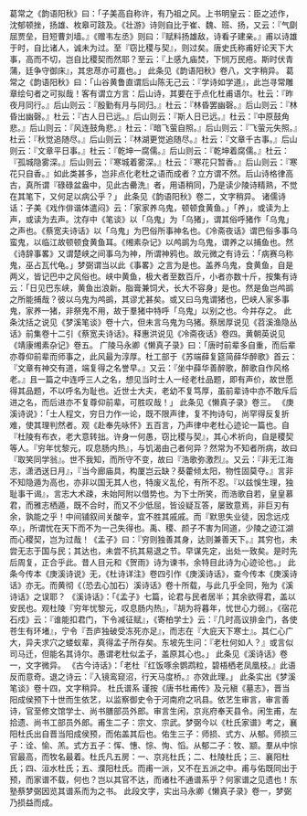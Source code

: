 <!-- { "loadSidebar": true } -->
葛常之《韵语阳秋》曰：「子美高自称许，有乃祖之风。上书明皇云：臣之述作，沈郁顿挫，扬雄、枚皋可跂及。《壮游》诗则自比于崔、魏、班、扬，又云：『气劘屈贾垒，目短曹刘墙。』《赠韦左丞》则曰：『赋料扬雄敌，诗看子建亲。』甫以诗雄于时，自比诸人，诚未为过。至『窃比稷与契』，则过矣。唐史氏称甫好论天下大事，高而不切，岂自比稷契而然耶？至云：『上感九庙焚，下悯万民疮。斯时伏青蒲，廷争守御床』，其忠荩亦可嘉也。」
此条见《韵语阳秋》卷八，文字稍异。
葛常之《韵语阳秋》曰：「山谷黄鲁直谓后山陈无己云：『学诗如学道』，此岂寻常雕章绘句者之可拟哉！客有谓立方言：后山诗，其要在于点化杜甫语尔。杜云：『昨夜月同行。』后山则云：『殷勤有月与同归。』杜云：『林昏罢幽磬。』后山则云：『林昏出幽磬。』杜云：『古人日已远。』后山则云：『斯人日已远。』杜云：『中原鼓角悲。』后山则云：『风连鼓角悲。』杜云：『暗飞萤自照。』后山则云：『飞萤元失照。』杜云：『秋觉追随尽。』后山则云：『林湖更觉追随尽。』杜云：『文章千古事。』后山则云：『文章平日事。』杜云：『乾坤一腐儒。』后山则云：『乾坤着腐儒。』杜云：『孤城隐雾深。』后山则云：『寒城着雾深。』杜云：『寒花只暂香。』后山则云：『寒花只自香。』如此类甚多，岂非点化老杜之语而成者？立方谓不然。后山诗格律高古，真所谓『碌碌盆盎中，见此古罍洗』者，用语稍同，乃是读少陵诗精熟，不觉在其笔下，又何足以病公乎？」
此条见《韵语阳秋》卷二，文字稍异。
诸儒诗话：子美《戏作俳谐体遣闷》云：「家家养乌鬼，顿顿食黄鱼。」「养」，或读为上声，或读为去声。沈存中《笔谈》以「乌鬼」为「乌猪」，谓其俗呼猪作「乌鬼」之声也。《蔡宽夫诗话》以「乌鬼」为巴俗所事神名也。《冷斋夜话》谓巴俗多事乌蛮鬼，以临江故顿顿食黄鱼耳。《缃素杂记》以鸬鹚为乌鬼，谓养之以捕鱼也。然《诗辞事畧》又谓楚峡之间事乌为神，所谓神鸦也。故元微之有诗云：「病赛乌称鬼，巫占瓦代龟。」梦弼谓当以此《事畧》之言为是也。盖养乌鬼，食黄鱼，自是两义，皆记巴中之风俗也。峡中黄鱼，极大者至数百斤，小者亦数十斤，按集有诗云：「日见巴东峡，黄鱼出浪新。脂膏兼饲犬，长大不容身」是也。然是鱼岂鸬鹚之所能捕哉？彼以乌鬼为鸬鹚，其谬尤甚矣。或又曰乌鬼谓猪也，巴峡人家多事鬼，家养一猪，非祭鬼不用，故于羣猪中特呼「乌鬼」以别之也。今并存之。
此条沈括之说见《梦溪笔谈》卷十六，但未言乌鬼为乌猪。蔡居厚说见《苕溪渔隐丛话》前集卷十二引《蔡宽夫诗话》。释惠洪说见《冷斋夜话》卷四。黄朝英说见《靖康缃素杂记》卷五。
广陵马永卿《懒真子录》曰：「唐时前辈多自重，而后辈亦尊仰前辈而师事之，此风最为淳厚。杜工部于《苏端薛复筵简薛华醉歌》首云：『文章有神交有道，端复得之名誉早。』又云：『坐中薛华善醉歌，醉歌自作风格老。』且一篇之中连呼三人之名，想见当时士人一经老杜品题，即有声价，故世愿得其品题，不以呼名为耻也。近世士大夫，老幼不复笃厚，虽前辈诗中亦不敢斥后进之名，而后进亦不复尊仰前辈，可胜叹哉！」
此条见《懒真子录》卷三。
《庚溪诗说》：「士人程文，穷日力作一论，既不限声律，复不拘诗句，尚罕得反复折难，使其理判然者。观《赴奉先咏怀》五百言，乃声律中老杜心迹论一篇也。自『杜陵有布衣，老大意转拙。许身一何愚，窃比稷与契』，其心术祈向，自是稷契等人。『穷年忧黎元，叹息肠内热』，与饥渴由己者何异？然常为不知者所病，故曰『取笑同学翁』。世不我知，而所守不变，故曰『浩歌弥激烈』。又云：『非无江海志，潇洒送日月』，『当今廊庙具，构厦岂云缺？葵藿倾太阳，物性固莫夺。』言非不知隐遁为高也，亦非以国无其人也，特废义乱伦，有所不忍。『以兹悞生理，独耻事干谒』，言志大术疎，未始阿附以借势也。为下士所笑，而浩歌自若，皇皇慕君，而雅志栖遁，既不合时，而又不少低屈，皆设疑互答，屡致意焉，非巨刃有余，孰能之乎！中间铺叙间关酸辛，宜不胜其戚戚。而『默思失业徒，因念远戍卒』，所谓忧在天下而不为一己失得也。禹、稷、颜子不害为同道，少陵之迹江湖而心稷契，岂为过哉！《孟子》曰：『穷则独善其身，达则兼善天下。』其穷也，未尝无志于国与民；其达也，未尝不抗其易退之节。早谋先定，出处一致矣。是时先后周复，正合乎此。昔人目元和《贺雨》诗为谏书，余特目此诗为心迹论也。」
此条今传本《庚溪诗说》无，《杜诗详注》卷四引作《庚溪诗话》，查今传本《庚溪诗话》亦无。而黄彻《（恐去心加石）溪诗话》卷十所载，与此几乎全同，殆为《溪诗话》之误耶？
《溪诗话》：「《孟子》七篇，论君与民者居半；其余欲得君，盖以安民也。观杜陵『穷年忧黎元，叹息肠内热』，『胡为将暮年，忧世心力弱』，《宿花石戍》云：『谁能扣君门，下令减征赋』，《寄柏学士》云：『几时高议排金门，各使苍生有环堵』，宁令『吾庐独破受冻死亦足』，而志在『大庇天下寒士』。其仁心广大，异夫求穴之蝼蚁辈，真得孟子所存矣。东坡先生问：『老杜何如人？』或言似司马迁，但能名其诗尔。愚谓老杜似孟子，盖原其心也。」
此条见《溪诗话》卷一，文字微异。
《古今诗话》：「老杜『红饭啄余鹦鹉粒，碧梧栖老凤凰枝。』此语反而意奇。退之诗云：『入镜鸾窥沼，行天马度桥。』亦效此理。」
此条实出《梦溪笔谈》卷十四，文字稍异。
杜氏谱系
谨按《唐书杜甫传》及元稹《墓志》，晋当阳成侯预下十世而生依艺，以监察御史令于河南府之巩县。依艺生审言，审言善诗，官至修文馆学士、尚书膳部员外郎。审言生闲，京兆府奉天县令。闲生甫，左拾遗、尚书工部员外郎。甫生二子：宗文、宗武。梦弼今以《杜氏家谱》考之，襄阳杜氏出自晋当阳成侯预，而佑盖其后也。佑生三子：师损、式方、从郁。师损三子：诠、愉、羔。式方五子：恽、憓、悰、恂、慆。从郁二子：牧、颛。羣从中悰官最高，而牧名最着。杜氏凡五房：一、京兆杜氏；二、杜陵杜氏；三、襄阳杜氏；四、洹水杜氏；五、濮阳杜氏。而甫一派，又不在五派之中。甫与佑既同出于预，而家谱不载，何也？岂以其官不达，而诸杜不通谱系乎？何家谱之见遗也！东塾蔡梦弼因览其谱系而为之书。
此段文字，实出马永卿《懒真子录》卷一，梦弼乃损益而成。

